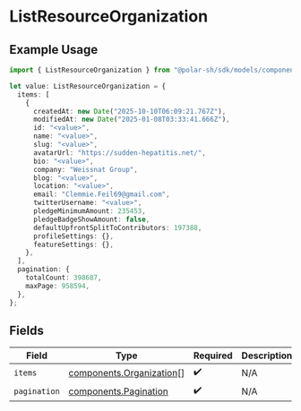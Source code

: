 # ListResourceOrganization

## Example Usage

```typescript
import { ListResourceOrganization } from "@polar-sh/sdk/models/components/listresourceorganization.js";

let value: ListResourceOrganization = {
  items: [
    {
      createdAt: new Date("2025-10-10T06:09:21.767Z"),
      modifiedAt: new Date("2025-01-08T03:33:41.666Z"),
      id: "<value>",
      name: "<value>",
      slug: "<value>",
      avatarUrl: "https://sudden-hepatitis.net/",
      bio: "<value>",
      company: "Weissnat Group",
      blog: "<value>",
      location: "<value>",
      email: "Clemmie.Feil69@gmail.com",
      twitterUsername: "<value>",
      pledgeMinimumAmount: 235453,
      pledgeBadgeShowAmount: false,
      defaultUpfrontSplitToContributors: 197388,
      profileSettings: {},
      featureSettings: {},
    },
  ],
  pagination: {
    totalCount: 398687,
    maxPage: 958594,
  },
};
```

## Fields

| Field                                                                | Type                                                                 | Required                                                             | Description                                                          |
| -------------------------------------------------------------------- | -------------------------------------------------------------------- | -------------------------------------------------------------------- | -------------------------------------------------------------------- |
| `items`                                                              | [components.Organization](../../models/components/organization.md)[] | :heavy_check_mark:                                                   | N/A                                                                  |
| `pagination`                                                         | [components.Pagination](../../models/components/pagination.md)       | :heavy_check_mark:                                                   | N/A                                                                  |